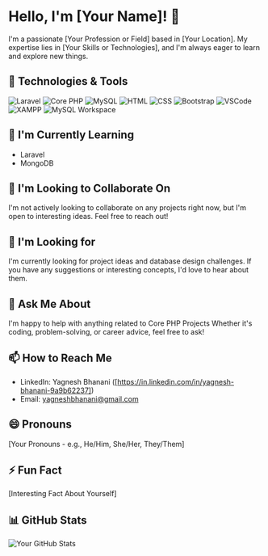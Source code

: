 # Hello, I'm [Your Name]! 👋

I'm a passionate [Your Profession or Field] based in [Your Location]. My expertise lies in [Your Skills or Technologies], and I'm always eager to learn and explore new things.

## 🔧 Technologies & Tools

![Laravel](https://img.shields.io/badge/-Laravel-FF2D20?style=flat-square&logo=Laravel&logoColor=white)
![Core PHP](https://img.shields.io/badge/-Core%20PHP-777BB4?style=flat-square&logo=PHP&logoColor=white)
![MySQL](https://img.shields.io/badge/-MySQL-4479A1?style=flat-square&logo=MySQL&logoColor=white)
![HTML](https://img.shields.io/badge/-HTML-E34F26?style=flat-square&logo=HTML5&logoColor=white)
![CSS](https://img.shields.io/badge/-CSS-1572B6?style=flat-square&logo=CSS3&logoColor=white)
![Bootstrap](https://img.shields.io/badge/-Bootstrap-563D7C?style=flat-square&logo=Bootstrap&logoColor=white)
![VSCode](https://img.shields.io/badge/-VSCode-007ACC?style=flat-square&logo=Visual-Studio-Code&logoColor=white)
![XAMPP](https://img.shields.io/badge/-XAMPP-FB7A24?style=flat-square&logo=XAMPP&logoColor=white)
![MySQL Workspace](https://img.shields.io/badge/-MySQL%20Workspace-4479A1?style=flat-square&logo=MySQL&logoColor=white)

## 🌱 I'm Currently Learning

- Laravel
- MongoDB

## 👯 I'm Looking to Collaborate On

I'm not actively looking to collaborate on any projects right now, but I'm open to interesting ideas. Feel free to reach out!

## 🤔 I'm Looking for

I'm currently looking for project ideas and database design challenges. If you have any suggestions or interesting concepts, I'd love to hear about them.

## 💬 Ask Me About

I'm happy to help with anything related to Core PHP Projects Whether it's coding, problem-solving, or career advice, feel free to ask!

## 📫 How to Reach Me

- LinkedIn: Yagnesh Bhanani ([https://in.linkedin.com/in/yagnesh-bhanani-9a9b62237])
- Email: yagneshbhanani@gmail.com

## 😄 Pronouns

[Your Pronouns - e.g., He/Him, She/Her, They/Them]

## ⚡ Fun Fact

[Interesting Fact About Yourself]

## 📊 GitHub Stats

![Your GitHub Stats](https://github-readme-stats.vercel.app/api?username=yourusername&show_icons=true&hide=contribs,prs)

<!-- You can customize the above URL with your GitHub username -->
